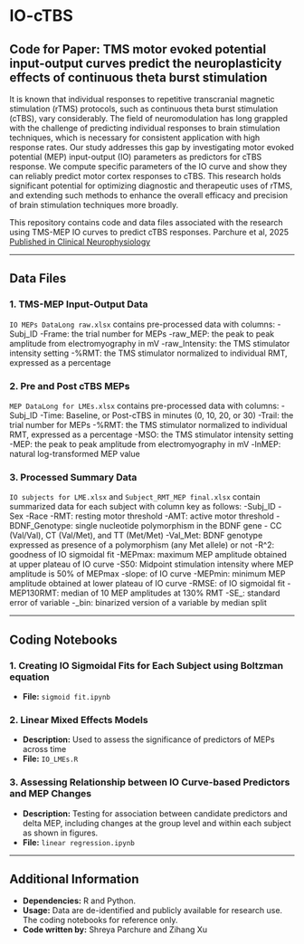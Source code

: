 # IO-cTBS

## Code for Paper: TMS motor evoked potential input-output curves predict the neuroplasticity effects of continuous theta burst stimulation
It is known that individual responses to repetitive transcranial magnetic stimulation (rTMS) protocols, such as continuous theta burst stimulation (cTBS), vary considerably. The field of neuromodulation has long grappled with the challenge of predicting individual responses to brain stimulation techniques, which is necessary for consistent application with high response rates. Our study addresses this gap by investigating motor evoked potential (MEP) input-output (IO) parameters as predictors for cTBS response. We compute specific parameters of the IO curve and show they can reliably predict motor cortex responses to cTBS. This research holds significant potential for optimizing diagnostic and therapeutic uses of rTMS, and extending such methods to enhance the overall efficacy and precision of brain stimulation techniques more broadly.

This repository contains code and data files associated with the research using TMS-MEP IO curves to predict cTBS responses. 
Parchure et al, 2025 [Published in Clinical Neurophysiology](https://doi.org/10.1016/j.clinph.2025.2110943)

---

## Data Files
### 1. TMS-MEP Input-Output Data
`IO MEPs DataLong raw.xlsx` contains pre-processed data with columns: 
-Subj_ID 
-Frame: the trial number for MEPs
-raw_MEP: the peak to peak amplitude from electromyography in mV
-raw_Intensity: the TMS stimulator intensity setting
-%RMT: the TMS stimulator normalized to individual RMT, expressed as a percentage

### 2. Pre and Post cTBS MEPs
`MEP DataLong for LMEs.xlsx` contains pre-processed data with columns: 
-Subj_ID 
-Time: Baseline, or Post-cTBS in minutes (0, 10, 20, or 30)
-Trail: the trial number for MEPs
-%RMT: the TMS stimulator normalized to individual RMT, expressed as a percentage
-MSO: the TMS stimulator intensity setting
-MEP: the peak to peak amplitude from electromyography in mV
-lnMEP: natural log-transformed MEP value

### 3. Processed Summary Data
`IO subjects for LME.xlsx` and `Subject_RMT_MEP final.xlsx` contain summarized data for each subject with column key as follows: 
-Subj_ID
-Sex
-Race
-RMT: resting motor threshold
-AMT: active motor threshold
-BDNF_Genotype: single nucleotide polymorphism in the BDNF gene - CC (Val/Val), CT (Val/Met), and TT (Met/Met)
-Val_Met: BDNF genotype expressed as presence of a polymorphism (any Met allele) or not
-R^2: goodness of IO sigmoidal fit
-MEPmax: maximum MEP amplitude obtained at upper plateau of IO curve
-S50: Midpoint stimulation intensity where MEP amplitude is 50% of MEPmax
-slope: of IO curve
-MEPmin: minimum MEP amplitude obtained at lower plateau of IO curve
-RMSE: of IO sigmoidal fit
-MEP130RMT: median of 10 MEP amplitudes at 130% RMT
-SE_: standard error of variable
-_bin: binarized version of a variable by median split

---

## Coding Notebooks
### 1. Creating IO Sigmoidal Fits for Each Subject using Boltzman equation
- **File:** `sigmoid fit.ipynb`

### 2. Linear Mixed Effects Models
- **Description:** Used to assess the significance of predictors of MEPs across time
- **File:** `IO_LMEs.R`

### 3. Assessing Relationship between IO Curve-based Predictors and MEP Changes
- **Description:** Testing for association between candidate predictors and delta MEP, including changes at the group level and within each subject as shown in figures.
- **File:** `linear regression.ipynb`

---

## Additional Information
- **Dependencies:** R and Python.
- **Usage:** Data are de-identified and publicly available for research use. The coding notebooks for reference only.
- **Code written by:** Shreya Parchure and Zihang Xu

